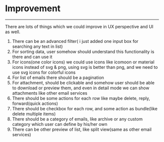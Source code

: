 # Improvement

------------------

There are lots of things which we could improve in UX perspective and UI as well.

1. There can be an advanced filter( i just added one input box for searching any text in list)
2. For sorting data, user somehow should understand this functionality is there and can use it
3. For icons(one color icons) we could use icons like icomoon or material icons instead of svg & png, using svg is better than png, and we need to use svg icons for colorful icons
4. For list of emails there should be a pagination
5. For attachment, should be clickable and somehow user should be able to download or preview them, and even in detail mode we can show attachments like other email services
6. There should be some actions for each row like maybe delete, reply, forward(quick actions)
7. There should be checkbox for each row, and some action as bundle(like delete multiple items)
8. There should be a category of emails, like archive or any custom category which user can define by his/her own
9. There can be other preview of list, like split view(same as other email services)


